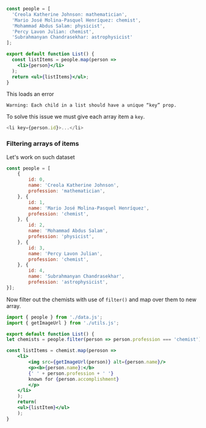 
```jsx
const people = [
  'Creola Katherine Johnson: mathematician',
  'Mario José Molina-Pasquel Henríquez: chemist',
  'Mohammad Abdus Salam: physicist',
  'Percy Lavon Julian: chemist',
  'Subrahmanyan Chandrasekhar: astrophysicist'
];

export default function List() {
  const listItems = people.map(person =>
    <li>{person}</li>
  );
  return <ul>{listItems}</ul>;
}

```

This loads an error

```error
Warning: Each child in a list should have a unique “key” prop.
```

To solve this issue we must give each array item a `key`. 

```js
<li key={person.id}>...</li>
```

### Filtering arrays of items

Let's work on such dataset

```jsx
const people = [
	{  
		id: 0,  
		name: 'Creola Katherine Johnson',  
		profession: 'mathematician',  
	}, {  
		id: 1,  
		name: 'Mario José Molina-Pasquel Henríquez',  
		profession: 'chemist',  
	}, {  
		id: 2,  
		name: 'Mohammad Abdus Salam',  
		profession: 'physicist',  
	}, {  
		id: 3,  
		name: 'Percy Lavon Julian',  
		profession: 'chemist',  
	}, {  
		id: 4,  
		name: 'Subrahmanyan Chandrasekhar',  
		profession: 'astrophysicist',  
}];
```

Now filter out the chemists with use of `filter()` and map over them to new array.

```jsx
import { people } from './data.js';
import { getImageUrl } from './utils.js';

export default function List() {
let chemists = people.filter(person => person.profession === 'chemist');

const listItems = chemist.map(peroson => 
	<li>
		<img src={getImageUrl(person)} alt={person.name}/>  
		<p><b>{person.name}:</b>  
		{' ' + person.profession + ' '}  
		known for {person.accomplishment}  
		</p>
	</li>						 
	);
	return(
	<ul>{listItem}</ul>
	);
}
```
